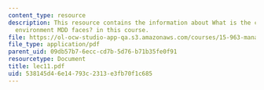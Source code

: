 ```yaml
---
content_type: resource
description: This resource contains the information about What is the competitive
  environment MDD faces? in this course.
file: https://ol-ocw-studio-app-qa.s3.amazonaws.com/courses/15-963-management-accounting-and-control-spring-2007/538145d46e14793c2313e3fb70f1c685_lec11.pdf
file_type: application/pdf
parent_uid: 09db57b7-6ecc-cd7b-5d76-b71b35fe0f91
resourcetype: Document
title: lec11.pdf
uid: 538145d4-6e14-793c-2313-e3fb70f1c685
---
```

